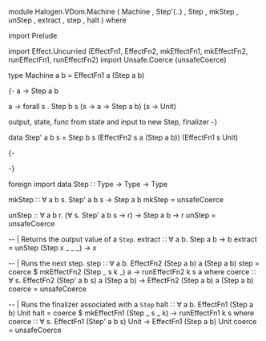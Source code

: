 module Halogen.VDom.Machine
  ( Machine
  , Step'(..)
  , Step
  , mkStep
  , unStep
  , extract
  , step
  , halt
  ) where

import Prelude

import Effect.Uncurried (EffectFn1, EffectFn2, mkEffectFn1, mkEffectFn2, runEffectFn1, runEffectFn2)
import Unsafe.Coerce (unsafeCoerce)

type Machine a b = EffectFn1 a (Step a b)

{-
a -> Step a b

a -> forall s . Step b s (s -> a -> Step a b) (s -> Unit)

output, state, func from state and input to new Step, finalizer
-}

data Step' a b s = Step b s (EffectFn2 s a (Step a b)) (EffectFn1 s Unit)

{-

-}

foreign import data Step ∷ Type → Type → Type

mkStep ∷ ∀ a b s. Step' a b s → Step a b
mkStep = unsafeCoerce

unStep :: ∀ a b r. (∀ s. Step' a b s → r) → Step a b → r
unStep = unsafeCoerce

-- | Returns the output value of a `Step`.
extract ∷ ∀ a b. Step a b → b
extract = unStep \(Step x _ _ _) → x

-- | Runs the next step.
step ∷ ∀ a b. EffectFn2 (Step a b) a (Step a b)
step = coerce $ mkEffectFn2 \(Step _ s k _) a → runEffectFn2 k s a
  where
  coerce ∷ ∀ s. EffectFn2 (Step' a b s) a (Step a b) → EffectFn2 (Step a b) a (Step a b)
  coerce = unsafeCoerce

-- | Runs the finalizer associated with a `Step`
halt ∷ ∀ a b. EffectFn1 (Step a b) Unit
halt = coerce $ mkEffectFn1 \(Step _ s _ k) → runEffectFn1 k s
  where
  coerce ∷ ∀ s. EffectFn1 (Step' a b s) Unit → EffectFn1 (Step a b) Unit
  coerce = unsafeCoerce

